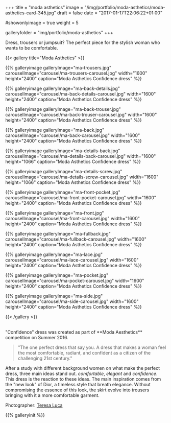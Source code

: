 +++
title = "moda asthetics"
image = "/img/portfolio/moda-asthetics/moda-asthetics-card-345.jpg"
draft = false
date = "2017-01-17T22:06:22+01:00"

#showonlyimage = true
weight = 5

galleryfolder = "img/portfolio/moda-asthetics"
+++

Dress, trousers or jumpsuit? The perfect piece for the stylish woman who wants to be comfortable.

<!--more-->

{{< gallery title="Moda Asthetics" >}}

  {{% galleryimage galleryImage="ma-trousers.jpg" carouselImage="carousel/ma-trousers-carousel.jpg" width="1600" height="2400" caption="Moda Asthetics Confidence dress" %}}

  {{% galleryimage galleryImage="ma-back-details.jpg" carouselImage="carousel/ma-back-details-carousel.jpg" width="1600" height="2400" caption="Moda Asthetics Confidence dress" %}}

  {{% galleryimage galleryImage="ma-back-trouser.jpg" carouselImage="carousel/ma-back-trouser-carousel.jpg" width="1600" height="2400" caption="Moda Asthetics Confidence dress" %}}

  {{% galleryimage galleryImage="ma-back.jpg" carouselImage="carousel/ma-back-carousel.jpg" width="1600" height="2400" caption="Moda Asthetics Confidence dress" %}}

  {{% galleryimage galleryImage="ma-details-back.jpg" carouselImage="carousel/ma-details-back-carousel.jpg" width="1600" height="1066" caption="Moda Asthetics Confidence dress" %}}

  {{% galleryimage galleryImage="ma-details-screw.jpg" carouselImage="carousel/ma-details-screw-carousel.jpg" width="1600" height="1066" caption="Moda Asthetics Confidence dress" %}}

  {{% galleryimage galleryImage="ma-front-pocket.jpg" carouselImage="carousel/ma-front-pocket-carousel.jpg" width="1600" height="2400" caption="Moda Asthetics Confidence dress" %}}

  {{% galleryimage galleryImage="ma-front.jpg" carouselImage="carousel/ma-front-carousel.jpg" width="1600" height="2400" caption="Moda Asthetics Confidence dress" %}}

  {{% galleryimage galleryImage="ma-fullback.jpg" carouselImage="carousel/ma-fullback-carousel.jpg" width="1600" height="2400" caption="Moda Asthetics Confidence dress" %}}

  {{% galleryimage galleryImage="ma-lace.jpg" carouselImage="carousel/ma-lace-carousel.jpg" width="1600" height="2400" caption="Moda Asthetics Confidence dress" %}}

  {{% galleryimage galleryImage="ma-pocket.jpg" carouselImage="carousel/ma-pocket-carousel.jpg" width="1600" height="2400" caption="Moda Asthetics Confidence dress" %}}

  {{% galleryimage galleryImage="ma-side.jpg" carouselImage="carousel/ma-side-carousel.jpg" width="1600" height="2400" caption="Moda Asthetics Confidence dress" %}}

{{< /gallery >}}

<br/>
"Confidence" dress was created as part of **Moda Aesthetics** competition on Summer 2016.

>"The one perfect dress that say you. A dress that makes a woman feel the most comfortable, radiant, and confident as a citizen of the challenging 21st century."

After a study with different background women on what make the perfect dress, three main ideas stand out. *comfortable*, *elegant* and *confidence*. This dress is the reaction to these ideas. The main inspiration comes from the "new look" of Dior, a timeless style that breath elegance. Without compromising the essence of this look, the skirt evolve into trousers bringing with it a more comfortable garment.

Photographer: <a href="http://teresaluca.com/">Teresa Luca </a>


{{% galleryinit %}}
